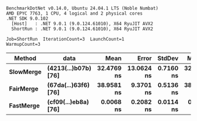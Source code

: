 ```

BenchmarkDotNet v0.14.0, Ubuntu 24.04.1 LTS (Noble Numbat)
AMD EPYC 7763, 1 CPU, 4 logical and 2 physical cores
.NET SDK 9.0.102
  [Host]   : .NET 9.0.1 (9.0.124.61010), X64 RyuJIT AVX2
  ShortRun : .NET 9.0.1 (9.0.124.61010), X64 RyuJIT AVX2

Job=ShortRun  IterationCount=3  LaunchCount=1  
WarmupCount=3  

```
| Method    | data                 | Mean       | Error      | StdDev    | Median     | Min        | Max        | Gen0   | Allocated |
|---------- |--------------------- |-----------:|-----------:|----------:|-----------:|-----------:|-----------:|-------:|----------:|
| **SlowMerge** | **(4213(...)b07b) [76]** | **32.4769 ns** | **13.0624 ns** | **0.7160 ns** | **32.7743 ns** | **31.6601 ns** | **32.9963 ns** | **0.0048** |      **80 B** |
| **FairMerge** | **(67da(...)63f6) [76]** | **38.9581 ns** |  **9.3701 ns** | **0.5136 ns** | **38.6780 ns** | **38.6455 ns** | **39.5509 ns** | **0.0086** |     **144 B** |
| **FastMerge** | **(cf09(...)eb8a) [76]** |  **0.0068 ns** |  **0.2082 ns** | **0.0114 ns** |  **0.0003 ns** |  **0.0000 ns** |  **0.0199 ns** |      **-** |         **-** |

